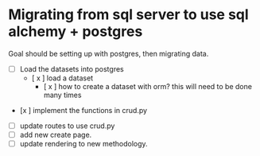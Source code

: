 # Migrating from sql server to use sql alchemy + postgres

Goal should be setting up with postgres, then migrating data.

- [ ] Load the datasets into postgres
  - [ x ] load a dataset
    - [ x ] how to create a dataset with orm? this will need to be done many times
- [x ] implement the functions in crud.py
- [ ] update routes to use crud.py
- [ ] add new create page.
- [ ] update rendering to new methodology.
